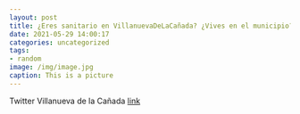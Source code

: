 ```yaml
---
layout: post
title: ¿Eres sanitario en VillanuevaDeLaCañada? ¿Vives en el municipio? En la EscuelaDeSalud cuentan contigo. Si quieres participar, ...
date: 2021-05-29 14:00:17
categories: uncategorized
tags:
- random
image: /img/image.jpg
caption: This is a picture
---
```

Twitter Villanueva de la Cañada [link](https://twitter.com/AytoVDLCanada/status/1398261795454922754)
